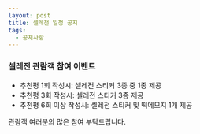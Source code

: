 ```yaml
---
layout: post
title: 셀레전 일정 공지
tags:
  - 공지사항
---
```


### 셀레전 관람객 참여 이벤트

- 추천평 1회 작성시: 셀레전 스티커 3종 중 1종 제공
- 추천평 3회 작성시: 셀레전 스티커 3종 제공
- 추천평 6회 이상 작성시: 셀레전 스티커 및 떡메모지 1개 제공

관람객 여러분의 많은 참여 부탁드립니다.